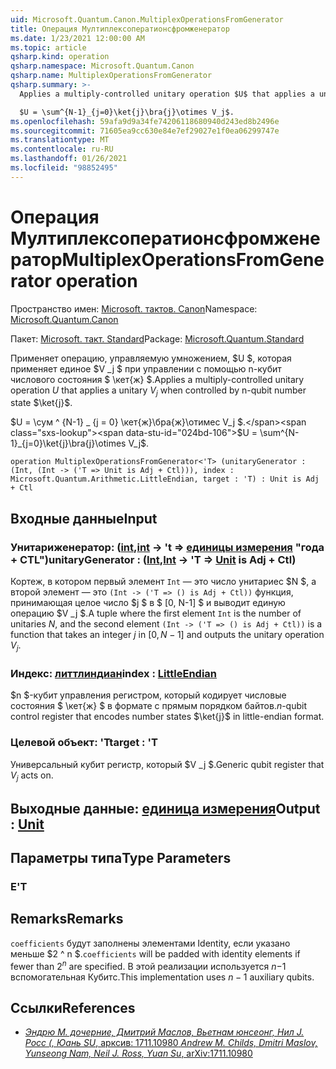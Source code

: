 ```yaml
---
uid: Microsoft.Quantum.Canon.MultiplexOperationsFromGenerator
title: Операция Мултиплексоператионсфромженератор
ms.date: 1/23/2021 12:00:00 AM
ms.topic: article
qsharp.kind: operation
qsharp.namespace: Microsoft.Quantum.Canon
qsharp.name: MultiplexOperationsFromGenerator
qsharp.summary: >-
  Applies a multiply-controlled unitary operation $U$ that applies a unitary $V_j$ when controlled by n-qubit number state $\ket{j}$.

  $U = \sum^{N-1}_{j=0}\ket{j}\bra{j}\otimes V_j$.
ms.openlocfilehash: 59afa9d9a34fe74206118680940d243ed8b2496e
ms.sourcegitcommit: 71605ea9cc630e84e7ef29027e1f0ea06299747e
ms.translationtype: MT
ms.contentlocale: ru-RU
ms.lasthandoff: 01/26/2021
ms.locfileid: "98852495"
---
```

# <a name="multiplexoperationsfromgenerator-operation"></a><span data-ttu-id="024bd-102">Операция Мултиплексоператионсфромженератор</span><span class="sxs-lookup"><span data-stu-id="024bd-102">MultiplexOperationsFromGenerator operation</span></span>

<span data-ttu-id="024bd-103">Пространство имен: [Microsoft. тактов. Canon](xref:Microsoft.Quantum.Canon)</span><span class="sxs-lookup"><span data-stu-id="024bd-103">Namespace: [Microsoft.Quantum.Canon](xref:Microsoft.Quantum.Canon)</span></span>

<span data-ttu-id="024bd-104">Пакет: [Microsoft. такт. Standard](https://nuget.org/packages/Microsoft.Quantum.Standard)</span><span class="sxs-lookup"><span data-stu-id="024bd-104">Package: [Microsoft.Quantum.Standard](https://nuget.org/packages/Microsoft.Quantum.Standard)</span></span>


<span data-ttu-id="024bd-105">Применяет операцию, управляемую умножением, $U $, которая применяет единое $V _j $ при управлении с помощью n-кубит числового состояния $ \кет{ж} $.</span><span class="sxs-lookup"><span data-stu-id="024bd-105">Applies a multiply-controlled unitary operation $U$ that applies a unitary $V_j$ when controlled by n-qubit number state $\ket{j}$.</span></span>

<span data-ttu-id="024bd-106">$U = \сум ^ {N-1} _ {j = 0} \кет{ж}\бра{ж}\отимес V_j $.</span><span class="sxs-lookup"><span data-stu-id="024bd-106">$U = \sum^{N-1}_{j=0}\ket{j}\bra{j}\otimes V_j$.</span></span>

```qsharp
operation MultiplexOperationsFromGenerator<'T> (unitaryGenerator : (Int, (Int -> ('T => Unit is Adj + Ctl))), index : Microsoft.Quantum.Arithmetic.LittleEndian, target : 'T) : Unit is Adj + Ctl
```


## <a name="input"></a><span data-ttu-id="024bd-107">Входные данные</span><span class="sxs-lookup"><span data-stu-id="024bd-107">Input</span></span>

### <a name="unitarygenerator--intint---t--unit--is-adj--ctl"></a><span data-ttu-id="024bd-108">Унитариженератор: ([int](xref:microsoft.quantum.lang-ref.int),[int](xref:microsoft.quantum.lang-ref.int) -> 't => [единицы измерения](xref:microsoft.quantum.lang-ref.unit)  "года + CTL")</span><span class="sxs-lookup"><span data-stu-id="024bd-108">unitaryGenerator : ([Int](xref:microsoft.quantum.lang-ref.int),[Int](xref:microsoft.quantum.lang-ref.int) -> 'T => [Unit](xref:microsoft.quantum.lang-ref.unit)  is Adj + Ctl)</span></span>

<span data-ttu-id="024bd-109">Кортеж, в котором первый элемент `Int` — это число унитариес $N $, а второй элемент — это `(Int -> ('T => () is Adj + Ctl))` функция, принимающая целое число $j $ в $ [0, N-1] $ и выводит единую операцию $V _j $.</span><span class="sxs-lookup"><span data-stu-id="024bd-109">A tuple where the first element `Int` is the number of unitaries $N$, and the second element `(Int -> ('T => () is Adj + Ctl))` is a function that takes an integer $j$ in $[0,N-1]$ and outputs the unitary operation $V_j$.</span></span>


### <a name="index--littleendian"></a><span data-ttu-id="024bd-110">Индекс: [литтлиндиан](xref:Microsoft.Quantum.Arithmetic.LittleEndian)</span><span class="sxs-lookup"><span data-stu-id="024bd-110">index : [LittleEndian](xref:Microsoft.Quantum.Arithmetic.LittleEndian)</span></span>

<span data-ttu-id="024bd-111">$n $-кубит управления регистром, который кодирует числовые состояния $ \кет{ж} $ в формате с прямым порядком байтов.</span><span class="sxs-lookup"><span data-stu-id="024bd-111">$n$-qubit control register that encodes number states $\ket{j}$ in little-endian format.</span></span>


### <a name="target--t"></a><span data-ttu-id="024bd-112">Целевой объект: 'T</span><span class="sxs-lookup"><span data-stu-id="024bd-112">target : 'T</span></span>

<span data-ttu-id="024bd-113">Универсальный кубит регистр, который $V _j $.</span><span class="sxs-lookup"><span data-stu-id="024bd-113">Generic qubit register that $V_j$ acts on.</span></span>



## <a name="output--unit"></a><span data-ttu-id="024bd-114">Выходные данные: [единица измерения](xref:microsoft.quantum.lang-ref.unit)</span><span class="sxs-lookup"><span data-stu-id="024bd-114">Output : [Unit](xref:microsoft.quantum.lang-ref.unit)</span></span>



## <a name="type-parameters"></a><span data-ttu-id="024bd-115">Параметры типа</span><span class="sxs-lookup"><span data-stu-id="024bd-115">Type Parameters</span></span>

### <a name="t"></a><span data-ttu-id="024bd-116">Е</span><span class="sxs-lookup"><span data-stu-id="024bd-116">'T</span></span>



## <a name="remarks"></a><span data-ttu-id="024bd-117">Remarks</span><span class="sxs-lookup"><span data-stu-id="024bd-117">Remarks</span></span>

<span data-ttu-id="024bd-118">`coefficients` будут заполнены элементами Identity, если указано меньше $2 ^ n $.</span><span class="sxs-lookup"><span data-stu-id="024bd-118">`coefficients` will be padded with identity elements if fewer than $2^n$ are specified.</span></span> <span data-ttu-id="024bd-119">В этой реализации используется $n-$1 вспомогательная Кубитс.</span><span class="sxs-lookup"><span data-stu-id="024bd-119">This implementation uses $n-1$ auxiliary qubits.</span></span>

## <a name="references"></a><span data-ttu-id="024bd-120">Ссылки</span><span class="sxs-lookup"><span data-stu-id="024bd-120">References</span></span>

- [<span data-ttu-id="024bd-121">*Эндрю M. дочерние, Дмитрий Маслов, Вьетнам юнсеонг, Нил J. Росс (, Юань SU*, арксив: 1711.10980</span><span class="sxs-lookup"><span data-stu-id="024bd-121"> *Andrew M. Childs, Dmitri Maslov, Yunseong Nam, Neil J. Ross, Yuan Su*, arXiv:1711.10980</span></span>](https://arxiv.org/abs/1711.10980)